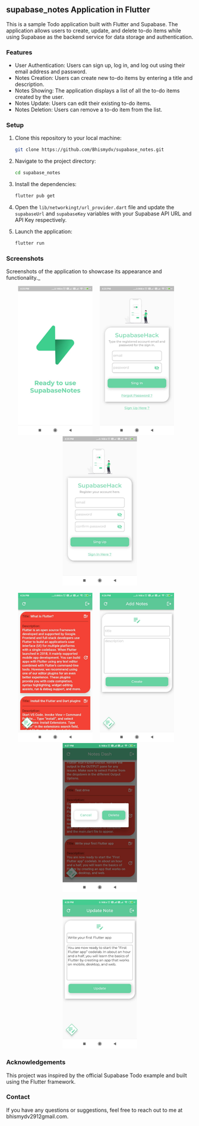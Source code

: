 ##  supabase_notes Application in Flutter

This is a sample Todo application built with Flutter and Supabase. The application allows users to create, update, and delete to-do items while using Supabase as the backend service for data storage and authentication.

### Features

- User Authentication: Users can sign up, log in, and log out using their email address and password.
- Notes Creation: Users can create new to-do items by entering a title and description.
- Notes Showing: The application displays a list of all the to-do items created by the user.
- Notes Update: Users can edit their existing to-do items.
- Notes Deletion: Users can remove a to-do item from the list.

### Setup

1. Clone this repository to your local machine:

   ```bash
   git clone https://github.com/Bhismydv/supabase_notes.git
   ```

2. Navigate to the project directory:

   ```bash
   cd supabase_notes
   ```

3. Install the dependencies:

   ```bash
   flutter pub get
   ```

4. Open the `lib/networkingt/url_provider.dart` file and update the `supabaseUrl` and `supabaseKey` variables with your Supabase API URL and API Key respectively.

5. Launch the application:

   ```bash
   flutter run
   ```

### Screenshots

Screenshots of the application to showcase its appearance and functionality._

<p align="center">
<img src="Screenshots/splash.jpeg" height="400"/><img src="Screenshots/singin.jpeg" height="400" hspace="20"/><img src="Screenshots/singup.jpeg" height="400" /><br><br>
<img src="Screenshots/notes.jpeg" height="400"/><img src="Screenshots/create.jpeg" height="400"hspace="20"/><img src="Screenshots/delete.jpeg" height="400" /><br><br><img src="Screenshots/update.jpeg" height="400"hspace="20"/>
</p>

### Acknowledgements

This project was inspired by the official Supabase Todo example and built using the Flutter framework.

### Contact

If you have any questions or suggestions, feel free to reach out to me at bhismydv2912gmail.com.

